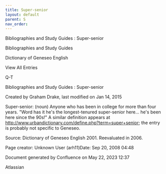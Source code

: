 ```yaml
---
title: Super-senior
layout: default
parent: S
nav_order:
---
```


Bibliographies and Study Guides : Super-senior

Bibliographies and Study Guides

Dictionary of Geneseo English

View All Entries

Q-T

Bibliographies and Study Guides : Super-senior

Created by  Graham Drake, last modified on Jan 14, 2015

Super-senior: (noun) Anyone who has been in college for more than four years.  &quot;Word has it he's the longest-tenured super-senior here... he's been here since the 90s!&quot;  A similar definition appears at http://www.urbandictionary.com/define.php?term=super+senior; the entry is probably not specific to Geneseo.

Source: Dictionary of Geneseo English 2001. Reevaluated in 2006.

Page creator: Unknown User (arh11)Date: Sep 20, 2008 04:48

Document generated by Confluence on May 22, 2023 12:37

Atlassian
